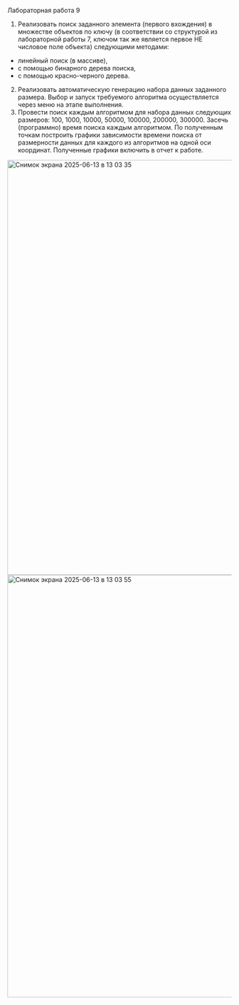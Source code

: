 Лабораторная работа 9
1. Реализовать поиск заданного элемента (первого вхождения) в множестве объектов по ключу (в соответствии со структурой из  лабораторной работы 7, ключом так же является  первое НЕ числовое поле объекта) следующими методами:
- линейный поиск (в массиве),
- с помощью бинарного дерева поиска,
- с помощью красно-черного дерева.
2. Реализовать автоматическую генерацию набора данных заданного размера. Выбор и запуск требуемого алгоритма осуществляется через меню на этапе выполнения.
3. Провести поиск каждым алгоритмом для набора данных следующих размеров: 100, 1000, 10000, 50000, 100000, 200000, 300000. Засечь (программно) время поиска  каждым алгоритмом. По полученным точкам построить графики зависимости времени поиска от размерности данных для каждого из алгоритмов на одной оси координат. Полученные графики включить в отчет к работе.


<img width="932" alt="Снимок экрана 2025-06-13 в 13 03 35" src="https://github.com/user-attachments/assets/b9c2c619-093d-4fc9-a1f1-cdfc49edeaae" />
<img width="949" alt="Снимок экрана 2025-06-13 в 13 03 55" src="https://github.com/user-attachments/assets/399d4d24-c9e5-4a9c-bac9-ab6943c7a919" />
